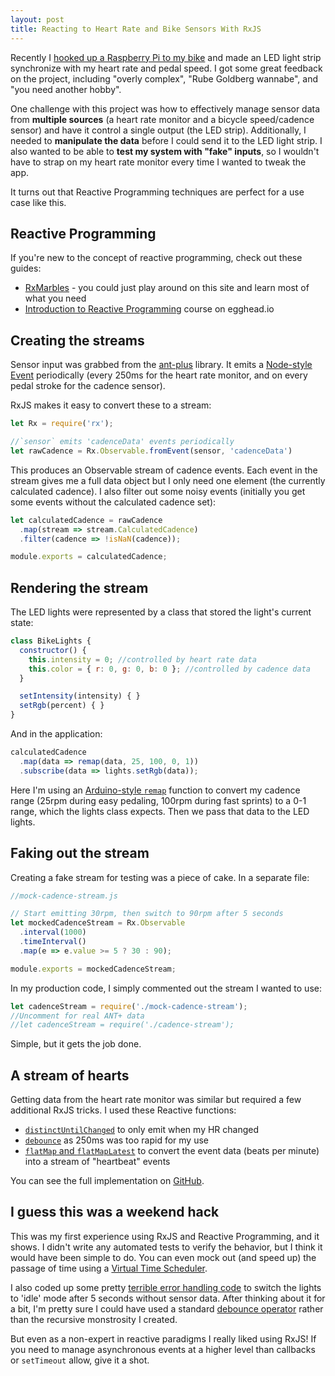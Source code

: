```yaml
---
layout: post
title: Reacting to Heart Rate and Bike Sensors With RxJS
---
```


Recently I [hooked up a Raspberry Pi to my bike][bikepost] and made an LED light strip synchronize with my heart rate and pedal speed.
I got some great feedback on the project, including "overly complex", "Rube Goldberg wannabe", and "you need another hobby".

One challenge with this project was how to effectively manage sensor data from **multiple sources** (a heart rate monitor and a bicycle speed/cadence sensor) and have it control a single output (the LED strip).
Additionally, I needed to **manipulate the data** before I could send it to the LED light strip.
I also wanted to be able to **test my system with "fake" inputs**, so I wouldn't have to strap on my heart rate monitor every time I wanted to tweak the app.

It turns out that Reactive Programming techniques are perfect for a use case like this.

## Reactive Programming

If you're new to the concept of reactive programming, check out these guides:

* [RxMarbles](http://rxmarbles.com/) - you could just play around on this site and learn most of what you need
* [Introduction to Reactive Programming](https://egghead.io/series/introduction-to-reactive-programming) course on egghead.io

## Creating the streams
Sensor input was grabbed from the [ant-plus](https://github.com/Loghorn/ant-plus) library.
It emits a [Node-style Event](https://nodejs.org/api/events.html) periodically (every 250ms for the heart rate monitor, and on every pedal stroke for the cadence sensor).

RxJS makes it easy to convert these to a stream:

```javascript
let Rx = require('rx');

//`sensor` emits 'cadenceData' events periodically
let rawCadence = Rx.Observable.fromEvent(sensor, 'cadenceData')
```

This produces an Observable stream of cadence events.
Each event in the stream gives me a full data object but I only need one element (the currently calculated cadence).
I also filter out some noisy events (initially you get some events without the calculated cadence set):

```javascript
let calculatedCadence = rawCadence
  .map(stream => stream.CalculatedCadence)
  .filter(cadence => !isNaN(cadence));

module.exports = calculatedCadence;
```

## Rendering the stream

The LED lights were represented by a class that stored the light's current state:

```javascript
class BikeLights {
  constructor() {
    this.intensity = 0; //controlled by heart rate data
    this.color = { r: 0, g: 0, b: 0 }; //controlled by cadence data
  }

  setIntensity(intensity) { }
  setRgb(percent) { }
}
```

And in the application:

```javascript
calculatedCadence
  .map(data => remap(data, 25, 100, 0, 1))
  .subscribe(data => lights.setRgb(data));
```

Here I'm using an [Arduino-style `remap`](https://www.arduino.cc/en/Reference/Map) function to convert my cadence range (25rpm during easy pedaling, 100rpm during fast sprints) to a 0-1 range, which the lights class expects.
 Then we pass that data to the LED lights.

## Faking out the stream

Creating a fake stream for testing was a piece of cake. In a separate file:

```javascript
//mock-cadence-stream.js

// Start emitting 30rpm, then switch to 90rpm after 5 seconds
let mockedCadenceStream = Rx.Observable
  .interval(1000)
  .timeInterval()
  .map(e => e.value >= 5 ? 30 : 90);

module.exports = mockedCadenceStream;
```

In my production code, I simply commented out the stream I wanted to use:

```javascript
let cadenceStream = require('./mock-cadence-stream');
//Uncomment for real ANT+ data
//let cadenceStream = require('./cadence-stream');
```

Simple, but it gets the job done.

## A stream of hearts

Getting data from the heart rate monitor was similar but required a few additional RxJS tricks.
I used these Reactive functions:

* [`distinctUntilChanged`](http://rxmarbles.com/#distinctUntilChanged) to only emit when my HR changed
* [`debounce`](http://rxmarbles.com/#debounce) as 250ms was too rapid for my use
* [`flatMap` and `flatMapLatest`](http://reactivex.io/documentation/operators/flatmap.html) to convert the event data (beats per minute) into a stream of "heartbeat" events

You can see the full implementation on [GitHub](https://github.com/mattdsteele/raspberry-pi-bike-leds/blob/master/src/boot.js#L33-L35).

## I guess this was a weekend hack

This was my first experience using RxJS and Reactive Programming, and it shows.
I didn't write any automated tests to verify the behavior, but I think it would have been simple to do.
You can even mock out (and speed up) the passage of time using a [Virtual Time Scheduler](https://github.com/Reactive-Extensions/RxJS/blob/master/doc/api/schedulers/virtualtimescheduler.md).

I also coded up some pretty [terrible error handling code](https://github.com/mattdsteele/raspberry-pi-bike-leds/blob/master/src/boot.js#L70-L81) to switch the lights to 'idle' mode after 5 seconds without sensor data.
After thinking about it for a bit, I'm pretty sure I could have used a standard [debounce operator](http://reactivex.io/documentation/operators/debounce.html) rather than the recursive monstrosity I created.

But even as a non-expert in reactive paradigms I really liked using RxJS!
If you need to manage asynchronous events at a higher level than callbacks or `setTimeout` allow, give it a shot.

[bikepost]: /raspberry-pi-bike/
